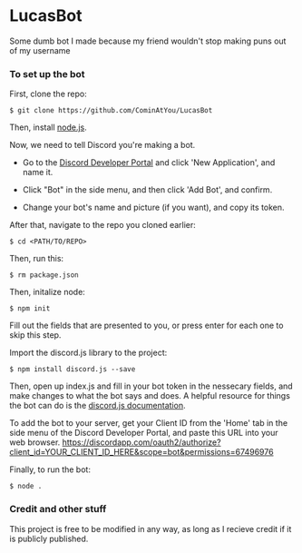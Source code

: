 # LucasBot
Some dumb bot I made because my friend wouldn't stop making puns out of my username

### To set up the bot
First, clone the repo:


`$ git clone https://github.com/CominAtYou/LucasBot`


Then, install [node.js](https://nodejs.org).


Now, we need to tell Discord you're making a bot.


 - Go to the [Discord Developer Portal](https://discordapp.com/developers) and click 'New Application', and name it.


 - Click "Bot" in the side menu, and then click 'Add Bot', and confirm.


 - Change your bot's name and picture (if you want), and copy its token.


After that, navigate to the repo you cloned earlier:


`$ cd <PATH/TO/REPO>`


Then, run this:


`$ rm package.json`


Then, initalize node:


`$ npm init`


Fill out the fields that are presented to you, or press enter for each one to skip this step.


Import the discord.js library to the project:


`$ npm install discord.js --save`


Then, open up index.js and fill in your bot token in the nessecary fields, and make changes to what the bot says and does. A helpful resource for things the bot can do is the [discord.js documentation](https://discord.js.org/#/docs/main/stable/general/welcome).


To add the bot to your server, get your Client ID from the 'Home' tab in the side menu of the Discord Developer Portal, and paste this URL into your web browser. https://discordapp.com/oauth2/authorize?client_id=YOUR_CLIENT_ID_HERE&scope=bot&permissions=67496976


Finally, to run the bot:


`$ node .`


### Credit and other stuff
This project is free to be modified in any way, as long as I recieve credit if it is publicly published.
